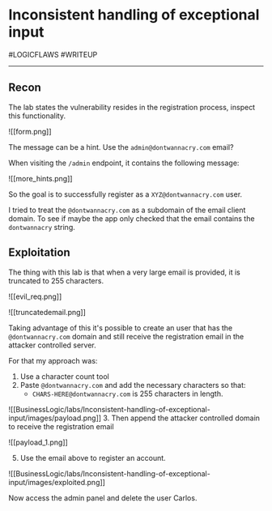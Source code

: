 # Inconsistent handling of exceptional input
#LOGICFLAWS 
#WRITEUP 
<hr>

## Recon

The lab states the vulnerability resides in the registration process, inspect this functionality.

![[form.png]]

The message can be a hint. Use the `admin@dontwannacry.com` email?

When visiting the `/admin` endpoint, it contains the following message:

![[more_hints.png]]

So the goal is to successfully register as a `XYZ@dontwannacry.com` user.

I tried to treat the `@dontwannacry.com` as a subdomain of the email client domain. To see if maybe the app only checked that the email contains the `dontwannacry` string.

## Exploitation

The thing with this lab is that when a very large email is provided, it is truncated to 255 characters.

![[evil_req.png]]

![[truncatedemail.png]]

Taking advantage of this it's possible to create an user that has the `@dontwannacry.com`  domain and still receive the registration email in the attacker controlled server.

For that my approach was:

1. Use a character count tool
2. Paste `@dontwannacry.com` and add the necessary characters so that:
	- `CHARS-HERE@dontwannacry.com` is 255 characters in length.

![[BusinessLogic/labs/Inconsistent-handling-of-exceptional-input/images/payload.png]]
3. Then append the attacker controlled domain to receive the registration email

![[payload_1.png]]

5. Use the email above to register an account.

![[BusinessLogic/labs/Inconsistent-handling-of-exceptional-input/images/exploited.png]]

Now access the admin panel and delete the user Carlos.